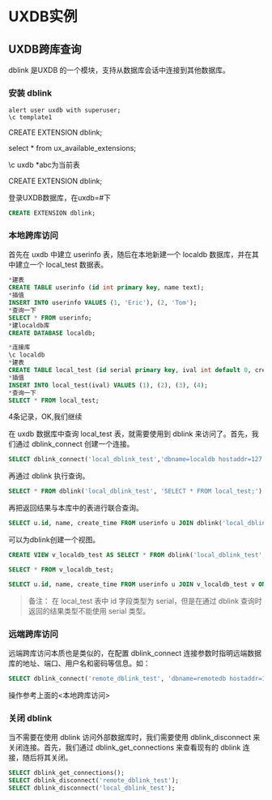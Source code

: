 # UXDB实例

## UXDB跨库查询

dblink 是UXDB 的一个模块，支持从数据库会话中连接到其他数据库。

### 安装 dblink

```
alert user uxdb with superuser;
\c template1
```

CREATE EXTENSION dblink; 

select * from ux_available_extensions;

\c uxdb   *abc为当前表

CREATE EXTENSION dblink; 

登录UXDB数据库，在uxdb=#下

```sql
CREATE EXTENSION dblink; 
```

### 本地跨库访问

首先在 uxdb 中建立 userinfo 表，随后在本地新建一个 localdb 数据库，并在其中建立一个 local_test 数据表。

```sql
*建表
CREATE TABLE userinfo (id int primary key, name text);    
*插值
INSERT INTO userinfo VALUES (1, 'Eric'), (2, 'Tom');
*查询一下
SELECT * FROM userinfo;
*建localdb库
CREATE DATABASE localdb;

*连接库
\c localdb
*建表
CREATE TABLE local_test (id serial primary key, ival int default 0, create_time timestamptz not null default now());
*插值
INSERT INTO local_test(ival) VALUES (1), (2), (3), (4);
*查询一下
SELECT * FROM local_test;
```

4条记录，OK,我们继续

在 uxdb 数据库中查询 local_test 表，就需要使用到 dblink 来访问了。首先，我们通过 dblink_connect 创建一个连接。

```sql
SELECT dblink_connect('local_dblink_test','dbname=localdb hostaddr=127.0.0.1 port=5432 user=uxdb password=mypassword');
```

再通过 dblink 执行查询。

```sql
SELECT * FROM dblink('local_dblink_test', 'SELECT * FROM local_test;') AS lt(id int, ival int, create_time timestamptz);
```

再把返回结果与本库中的表进行联合查询。

```sql
SELECT u.id, name, create_time FROM userinfo u JOIN dblink('local_dblink_test', 'SELECT * FROM local_test;') AS lt(id int, ival int, create_time timestamptz) on u.id = lt.id;
```

可以为dblink创建一个视图。

```sql
CREATE VIEW v_localdb_test AS SELECT * FROM dblink('local_dblink_test', 'SELECT * FROM local_test;') AS lt(id int, ival int, create_time timestamptz);

SELECT * FROM v_localdb_test;

SELECT u.id, name, create_time FROM userinfo u JOIN v_localdb_test v ON u.id = v.id;
```

> 备注： 在 local_test 表中 id 字段类型为 serial，但是在通过 dblink 查询时返回的结果类型不能使用 serial 类型。

### 远端跨库访问

远端跨库访问本质也是类似的，在配置 dblink_connect 连接参数时指明远端数据库的地址、端口、用户名和密码等信息。如：

```sql
SELECT dblink_connect('remote_dblink_test', 'dbname=remotedb hostaddr=192.168.10.24 port=5432 user=uxdb password=mypassword');
```

操作参考上面的<本地跨库访问>

### 关闭 dblink

当不需要在使用 dblink 访问外部数据库时，我们需要使用 dblink_disconnect 来关闭连接。首先，我们通过 dblink_get_connections 来查看现有的 dblink 连接，随后将其关闭。

```sql
SELECT dblink_get_connections();
SELECT dblink_disconnect('remote_dblink_test');
SELECT dblink_disconnect('local_dblink_test');
```

### 



